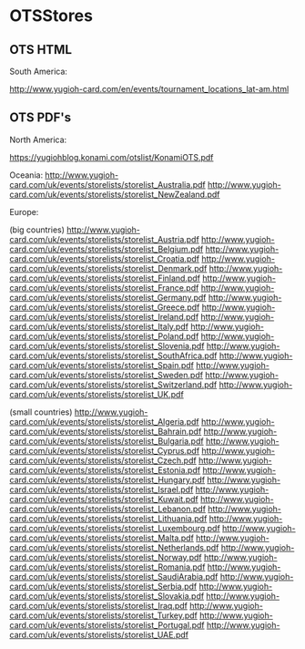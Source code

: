 # OTSStores

OTS HTML
--------

South America:

http://www.yugioh-card.com/en/events/tournament_locations_lat-am.html

OTS PDF's
---------

North America:

https://yugiohblog.konami.com/otslist/KonamiOTS.pdf

Oceania:
http://www.yugioh-card.com/uk/events/storelists/storelist_Australia.pdf
http://www.yugioh-card.com/uk/events/storelists/storelist_NewZealand.pdf

Europe:

(big countries)
http://www.yugioh-card.com/uk/events/storelists/storelist_Austria.pdf
http://www.yugioh-card.com/uk/events/storelists/storelist_Belgium.pdf
http://www.yugioh-card.com/uk/events/storelists/storelist_Croatia.pdf
http://www.yugioh-card.com/uk/events/storelists/storelist_Denmark.pdf
http://www.yugioh-card.com/uk/events/storelists/storelist_Finland.pdf
http://www.yugioh-card.com/uk/events/storelists/storelist_France.pdf
http://www.yugioh-card.com/uk/events/storelists/storelist_Germany.pdf
http://www.yugioh-card.com/uk/events/storelists/storelist_Greece.pdf
http://www.yugioh-card.com/uk/events/storelists/storelist_Ireland.pdf
http://www.yugioh-card.com/uk/events/storelists/storelist_Italy.pdf
http://www.yugioh-card.com/uk/events/storelists/storelist_Poland.pdf
http://www.yugioh-card.com/uk/events/storelists/storelist_Slovenia.pdf
http://www.yugioh-card.com/uk/events/storelists/storelist_SouthAfrica.pdf
http://www.yugioh-card.com/uk/events/storelists/storelist_Spain.pdf
http://www.yugioh-card.com/uk/events/storelists/storelist_Sweden.pdf
http://www.yugioh-card.com/uk/events/storelists/storelist_Switzerland.pdf
http://www.yugioh-card.com/uk/events/storelists/storelist_UK.pdf

(small countries) 
http://www.yugioh-card.com/uk/events/storelists/storelist_Algeria.pdf
http://www.yugioh-card.com/uk/events/storelists/storelist_Bahrain.pdf
http://www.yugioh-card.com/uk/events/storelists/storelist_Bulgaria.pdf
http://www.yugioh-card.com/uk/events/storelists/storelist_Cyprus.pdf
http://www.yugioh-card.com/uk/events/storelists/storelist_Czech.pdf
http://www.yugioh-card.com/uk/events/storelists/storelist_Estonia.pdf
http://www.yugioh-card.com/uk/events/storelists/storelist_Hungary.pdf
http://www.yugioh-card.com/uk/events/storelists/storelist_Israel.pdf
http://www.yugioh-card.com/uk/events/storelists/storelist_Kuwait.pdf
http://www.yugioh-card.com/uk/events/storelists/storelist_Lebanon.pdf
http://www.yugioh-card.com/uk/events/storelists/storelist_Lithuania.pdf
http://www.yugioh-card.com/uk/events/storelists/storelist_Luxembourg.pdf
http://www.yugioh-card.com/uk/events/storelists/storelist_Malta.pdf
http://www.yugioh-card.com/uk/events/storelists/storelist_Netherlands.pdf
http://www.yugioh-card.com/uk/events/storelists/storelist_Norway.pdf
http://www.yugioh-card.com/uk/events/storelists/storelist_Romania.pdf
http://www.yugioh-card.com/uk/events/storelists/storelist_SaudiArabia.pdf
http://www.yugioh-card.com/uk/events/storelists/storelist_Serbia.pdf
http://www.yugioh-card.com/uk/events/storelists/storelist_Slovakia.pdf
http://www.yugioh-card.com/uk/events/storelists/storelist_Iraq.pdf
http://www.yugioh-card.com/uk/events/storelists/storelist_Turkey.pdf
http://www.yugioh-card.com/uk/events/storelists/storelist_Portugal.pdf
http://www.yugioh-card.com/uk/events/storelists/storelist_UAE.pdf
